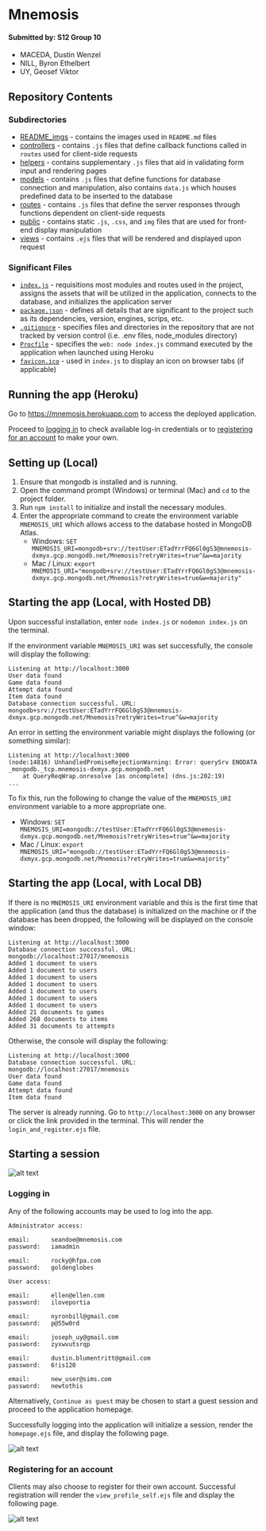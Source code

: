# **Mnemosis**

#### __Submitted by: S12 Group 10__
- MACEDA, Dustin Wenzel
- NILL, Byron Ethelbert
- UY, Geosef Viktor

## **Repository Contents**

### Subdirectories
- [README_imgs](https://github.com/ccapdev1920T2/s12g10/tree/Phase_3/README_imgs) - contains the images used in `README.md` files
- [controllers](https://github.com/ccapdev1920T2/s12g10/tree/Phase_3/controllers) - contains `.js` files that define callback functions called in `routes` used for client-side requests
- [helpers](https://github.com/ccapdev1920T2/s12g10/tree/Phase_3/helpers) - contains supplementary `.js` files that aid in validating form input and rendering pages
- [models](https://github.com/ccapdev1920T2/s12g10/tree/Phase_3/models) - contains `.js` files that define functions for database connection and manipulation, also contains `data.js` which houses predefined data to be inserted to the database
- [routes](https://github.com/ccapdev1920T2/s12g10/tree/Phase_3/routes) - contains `.js` files that define the server responses through functions dependent on client-side requests
- [public](https://github.com/ccapdev1920T2/s12g10/tree/Phase_3/public) - contains static `.js`, `.css`, and `img` files that are used for front-end display manipulation
- [views](https://github.com/ccapdev1920T2/s12g10/tree/Phase_3/views) - contains `.ejs` files that will be rendered and displayed upon request

### Significant Files
- [`index.js`](https://github.com/ccapdev1920T2/s12g10/blob/Phase_3/index.js) - requisitions most modules and routes used in the project, assigns the assets that will be utilized in the application, connects to the database, and initializes the application server
- [`package.json`](https://github.com/ccapdev1920T2/s12g10/blob/Phase_3/package.json) - defines all details that are significant to the project such as its dependencies, version, engines, scrips, etc.
- [`.gitignore`](https://github.com/ccapdev1920T2/s12g10/blob/Phase_3/.gitignore) - specifies files and directories in the repository that are not tracked by version control (i.e. .env files, node_modules directory)
- [`Procfile`](https://github.com/ccapdev1920T2/s12g10/blob/Phase_3/Procfile) - specifies the `web: node index.js` command executed by the application when launched using Heroku
- [`favicon.ico`](https://raw.githubusercontent.com/ccapdev1920T2/s12g10/Phase_3/favicon.ico) - used in `index.js` to display an icon on browser tabs (if applicable)

## **Running the app (Heroku)**
Go to https://mnemosis.herokuapp.com to access the deployed application. 

Proceed to [logging in](#logging-in) to check available log-in credentials or to [registering for an account](#registering-for-an-account) to make your own.

## **Setting up (Local)**
1. Ensure that mongodb is installed and is running.
2. Open the command prompt (Windows) or terminal (Mac) and `cd` to the project folder.
3. Run `npm install` to initialize and install the necessary modules.
4. Enter the appropriate command to create the environment variable `MNEMOSIS_URI` which allows access to the database hosted in MongoDB Atlas.
   - Windows: `SET MNEMOSIS_URI=mongodb+srv://testUser:ETadYrrFQ6Gl0gS3@mnemosis-dxmyx.gcp.mongodb.net/Mnemosis?retryWrites=true^&w=majority`
   - Mac / Linux: `export MNEMOSIS_URI="mongodb+srv://testUser:ETadYrrFQ6Gl0gS3@mnemosis-dxmyx.gcp.mongodb.net/Mnemosis?retryWrites=true&w=majority"`

## **Starting the app (Local, with Hosted DB)**
Upon successful installation, enter `node index.js` or `nodemon index.js` on the terminal. 

If the environment variable `MNEMOSIS_URI` was set successfully, the console will display the following:
```
Listening at http://localhost:3000
User data found
Game data found
Attempt data found
Item data found
Database connection successful. URL: mongodb+srv://testUser:ETadYrrFQ6Gl0gS3@mnemosis-dxmyx.gcp.mongodb.net/Mnemosis?retryWrites=true^&w=majority
``` 

An error in setting the environment variable might displays the following (or something similar):
```
Listening at http://localhost:3000
(node:14816) UnhandledPromiseRejectionWarning: Error: querySrv ENODATA _mongodb._tcp.mnemosis-dxmyx.gcp.mongodb.net
    at QueryReqWrap.onresolve [as oncomplete] (dns.js:202:19)
...
```
To fix this, run the following to change the value of the `MNEMOSIS_URI` environment variable to a more appropriate one.
 - Windows: `SET MNEMOSIS_URI=mongodb://testUser:ETadYrrFQ6Gl0gS3@mnemosis-dxmyx.gcp.mongodb.net/Mnemosis?retryWrites=true^&w=majority`
 - Mac / Linux: `export MNEMOSIS_URI="mongodb://testUser:ETadYrrFQ6Gl0gS3@mnemosis-dxmyx.gcp.mongodb.net/Mnemosis?retryWrites=true&w=majority"` 

## **Starting the app (Local, with Local DB)**
If there is no `MNEMOSIS_URI` environment variable and this is the first time that the application (and thus the database) is initialized on the machine or if the database has been dropped, the following will be displayed on the console window:
```
Listening at http://localhost:3000
Database connection successful. URL: mongodb://localhost:27017/mnemosis
Added 1 document to users
Added 1 document to users
Added 1 document to users
Added 1 document to users
Added 1 document to users
Added 1 document to users
Added 1 document to users
Added 21 documents to games
Added 268 documents to items
Added 31 documents to attempts
``` 
Otherwise, the console will display the following:
```
Listening at http://localhost:3000
Database connection successful. URL: mongodb://localhost:27017/mnemosis
User data found
Game data found
Attempt data found
Item data found
``` 

The server is already running. Go to `http://localhost:3000` on any browser or click the link provided in the terminal. 
This will render the `login_and_register.ejs` file.

## **Starting a session**
![alt text](./README_imgs/login.png "Login Page")
### Logging in

Any of the following accounts may be used to log into the app.
```
Administrator access:

email:      seandoe@mnemosis.com
password:   iamadmin

email:      rocky@hfpa.com
password:   goldenglobes
```
```
User access:

email:      ellen@ellen.com
password:   iloveportia

email:      nyronbill@gmail.com
password:   p@55w0rd

email:      joseph_uy@gmail.com
password:   zyxwvutsrqp

email:      dustin.blumentritt@gmail.com
password:   6!is120

email:      new_user@sims.com
password:   newtothis
```

Alternatively, `Continue as guest` may be chosen to start a guest session and proceed to the application homepage.

Successfully logging into the application will initialize a session, render the `homepage.ejs` file, and display the following page.

![alt text](./README_imgs/homepage.png "Homepage")

### **Registering for an account**

Clients may also choose to register for their own account. Successful registration will render the `view_profile_self.ejs` file and display the following page.

![alt text](./README_imgs/profile.png "Profile")

